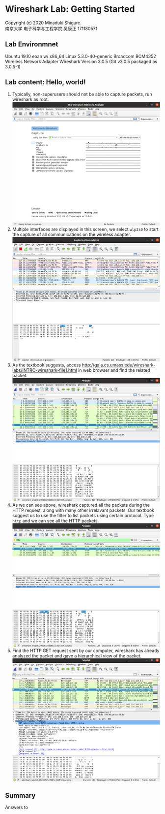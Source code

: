 # Wireshark Lab: Getting Started

Copyright (c) 2020 Minaduki Shigure.  
南京大学 电子科学与工程学院 吴康正 171180571

## Lab Environmnet

Ubuntu 19.10 eoan w/ x86_64 Linux 5.3.0-40-generic
Broadcom BCM4352 Wireless Network Adapter
Wireshark Version 3.0.5 (Git v3.0.5 packaged as 3.0.5-1) 

## Lab content: Hello, world!

1. Typically, non-superusers should not be able to capture packets, run wireshark as root.   
![Welcome to wireshark](./pic/1-1.png)
2. Multiple interfaces are displayed in this screen, we select `wlp2s0` to start the capture of all communications on the wireless adapter.
![Capture started](./pic/1-2.png)
3. As the textbook suggests, access http://gaia.cs.umass.edu/wireshark-labs/INTRO-wireshark-file1.html in web browser and find the related packet.
![Capture result](./pic/1-3.png)
4. As we can see above, wireshark captured all the packets during the HTTP request, along with many other irrelavant packets. Our textbook suggest us to use the filter to list packets using certain protocol. Type `http` and we can see all the HTTP packets.
![HTTP filter](./pic/1-4.png)
5. Find the HTTP GET request sent by our computer, wireshark has already analyzed the packet and gave a hierarchical view of the packet.
![HTTP GET](./pic/1-5.png)

## Summary

Answers to 